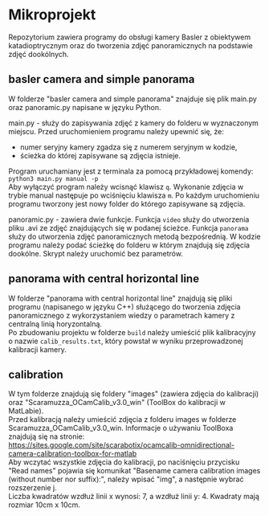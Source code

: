 # Mikroprojekt
Repozytorium zawiera programy do obsługi kamery Basler z obiektywem katadioptrycznym oraz do tworzenia zdjęć panoramicznych na podstawie zdjęć dookólnych.


## basler camera and simple panorama  
W folderze "basler camera and simple panorama" znajduje się plik main.py oraz panoramic.py napisane w języku Python.

main.py - służy do zapisywania zdjęć z kamery do folderu w wyznaczonym miejscu. Przed uruchomieniem programu należy upewnić się, że:
- numer seryjny kamery zgadza się z numerem seryjnym w kodzie,
- ścieżka do której zapisywane są zdjęcia istnieje.

Program uruchamiany jest z terminala za pomocą przykładowej komendy: `python3 main.py manual -p`  
Aby wyłączyć program należy wcisnąć klawisz `q`. Wykonanie zdjęcia w trybie manual następuje po wciśnięciu klawisza `m`.
Po każdym uruchomieniu programu tworzony jest nowy folder do którego zapisywane są zdjęcia.

panoramic.py - zawiera dwie funkcje. Funkcja `video` służy do utworzenia pliku .avi ze zdjęć znajdujących się w podanej ścieżce. Funkcja `panorama` służy do utworzenia zdjęć panoramicznych metodą bezpośrednią. W kodzie programu należy podać ścieżkę do folderu w którym znajdują się zdjęcia dookólne. Skrypt należy uruchomić bez parametrów.

## panorama with central horizontal line  
W folderze "panorama with central horizontal line" znajdują się pliki programu (napisanego w języku C++) służącego do tworzenia zdjęcia panoramicznego z wykorzystaniem wiedzy o parametrach kamery z centralną linią horyzontalną.  
Po zbudowaniu projektu w folderze `build` należy umieścić plik kalibracyjny o nazwie `calib_results.txt`, który powstał w wyniku przeprowadzonej kalibracji kamery.

## calibration
W tym folderze znajdują się foldery "images" (zawiera zdjęcia do kalibracji) oraz "Scaramuzza_OCamCalib_v3.0_win" (ToolBox do kalibracji w MatLabie).  
Przed kalibracją należy umieścić zdjęcia z folderu images w folderze Scaramuzza_OCamCalib_v3.0_win. Informacje o używaniu ToolBoxa znajdują się na stronie:  
https://sites.google.com/site/scarabotix/ocamcalib-omnidirectional-camera-calibration-toolbox-for-matlab  
Aby wczytać wszystkie zdjęcia do kalibracji, po naciśnięciu przycisku "Read names" pojawia się komunikat "Basename camera calibration images (without number nor suffix):", należy wpisać "img", a następnie wybrać rozszerzenie j.  
Liczba kwadratów wzdłuż linii x wynosi: 7, a wzdłuż linii y: 4. Kwadraty mają rozmiar 10cm x 10cm.
